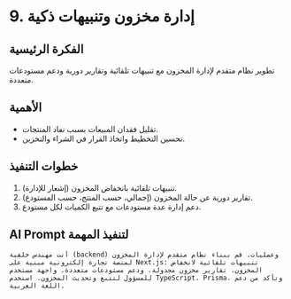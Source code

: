 # 9. إدارة مخزون وتنبيهات ذكية

## الفكرة الرئيسية
تطوير نظام متقدم لإدارة المخزون مع تنبيهات تلقائية وتقارير دورية ودعم مستودعات متعددة.

## الأهمية
- تقليل فقدان المبيعات بسبب نفاد المنتجات.
- تحسين التخطيط واتخاذ القرار في الشراء والتخزين.

## خطوات التنفيذ
1. تنبيهات تلقائية بانخفاض المخزون (إشعار للإدارة).
2. تقارير دورية عن حالة المخزون (إجمالي، حسب المنتج، حسب المستودع).
3. دعم إدارة عدة مستودعات مع تتبع الكميات لكل مستودع.

## AI Prompt لتنفيذ المهمة
```
أنت مهندس خلفية (backend) وعمليات. قم ببناء نظام متقدم لإدارة المخزون لمنصة تجارة إلكترونية مبنية على Next.js: تنبيهات تلقائية لانخفاض المخزون، تقارير مخزون مجدولة، ودعم مستودعات متعددة. واجهة مستخدم للمسؤول لتتبع وتحديث المخزون. استخدم TypeScript، Prisma، وتأكد من دعم اللغة العربية.

